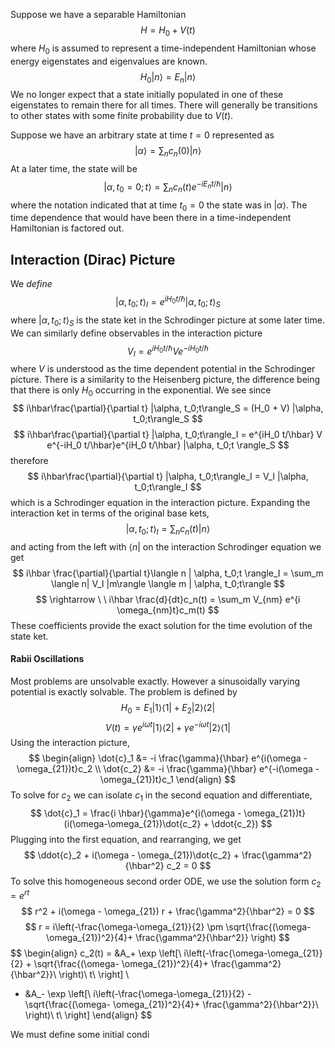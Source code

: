 Suppose we have a separable Hamiltonian
$$
H = H_0 + V(t)
$$
where $H_0$ is assumed to represent a time-independent Hamiltonian whose energy eigenstates and eigenvalues are known. 
$$
H_0 |n\rangle = E_n |n\rangle
$$
We no longer expect that a state initially populated in one of these eigenstates to remain there for all times. There will generally be transitions to other states with some finite probability due to $V(t)$. 

Suppose we have an arbitrary state at time $t=0$ represented as
$$
|\alpha\rangle = \sum_n c_n(0)|n\rangle
$$
At a later time, the state will be 
$$
|\alpha, t_0=0; t\rangle = \sum_{n}c_n(t) e^{-iE_n t/\hbar}|n\rangle
$$
where the notation indicated that at time $t_0=0$ the state was in $|\alpha\rangle$. The time dependence that would have been there in a time-independent Hamiltonian is factored out. 
## Interaction (Dirac) Picture
We _define_ 
$$
|\alpha, t_0;t\rangle_I = e^{iH_0 t/\hbar}|\alpha, t_0;t \rangle_S
$$
where $|\alpha, t_0;t \rangle_S$ is the state ket in the Schrodinger picture at some later time. We can similarly define observables in the interaction picture
$$
V_I = e^{iH_0 t/\hbar} V e^{-iH_0 t/\hbar}
$$
where $V$ is understood as the time dependent potential in the Schrodinger picture. There is a similarity to the Heisenberg picture, the difference being that there is only $H_0$ occurring in the exponential. We see since
$$
i\hbar\frac{\partial}{\partial t} |\alpha, t_0;t\rangle_S = (H_0 + V)  |\alpha, t_0;t\rangle_S
$$
$$
i\hbar\frac{\partial}{\partial t} |\alpha, t_0;t\rangle_I = e^{iH_0 t/\hbar}  V e^{-iH_0 t/\hbar}e^{iH_0 t/\hbar} |\alpha, t_0;t \rangle_S
$$
therefore
$$
i\hbar\frac{\partial}{\partial t} |\alpha, t_0;t\rangle_I = V_I  |\alpha, t_0;t\rangle_I
$$
which is a Schrodinger equation in the interaction picture. Expanding the interaction ket in terms of the original base kets,
$$
|\alpha, t_0; t\rangle_I = \sum_n c_n(t)|n\rangle
$$
and acting from the left with $\langle n|$ on the interaction Schrodinger equation we get
$$
i\hbar \frac{\partial}{\partial t}\langle n | \alpha, t_0;t \rangle_I = \sum_m \langle n| V_I |m\rangle \langle m | \alpha, t_0;t\rangle
$$
$$
\rightarrow \ \  i\hbar \frac{d}{dt}c_n(t) = \sum_m V_{nm} e^{i \omega_{nm}t}c_m(t)
$$
These coefficients provide the exact solution for the time evolution of the state ket.
#### Rabii Oscillations
Most problems are unsolvable exactly. However a sinusoidally varying potential is exactly solvable. The problem is defined by
$$
H_0 = E_1 |1\rangle \langle 1| + E_2 |2\rangle \langle 2|
$$
$$
V(t) = \gamma e^{i\omega t} |1 \rangle \langle2 | + \gamma e^{-i\omega t} |2 \rangle\langle 1|
$$
Using the interaction picture,
$$
\begin{align}
\dot{c}_1 &= -i \frac{\gamma}{\hbar} e^{i(\omega - \omega_{21})t}c_2 \\
\dot{c_2} &= -i \frac{\gamma}{\hbar} e^{-i(\omega - \omega_{21})t}c_1
\end{align}
$$
To solve for $c_2$ we can isolate $c_1$ in the second equation and differentiate,
$$
\dot{c}_1 = \frac{i \hbar}{\gamma}e^{i(\omega - \omega_{21})t}(i(\omega-\omega_{21})\dot{c_2} + \ddot{c_2})
$$
Plugging into the first equation, and rearranging, we get
$$
\ddot{c}_2 + i(\omega - \omega_{21})\dot{c_2} + \frac{\gamma^2}{\hbar^2} c_2 = 0
$$
To solve this homogeneous second order ODE, we use the solution form $c_2 = e^{rt}$ 
$$
r^2 + i(\omega - \omega_{21}) r + \frac{\gamma^2}{\hbar^2} = 0
$$
$$
r = i\left(-\frac{\omega-\omega_{21}}{2} \pm \sqrt{\frac{(\omega-
\omega_{21})^2}{4}+ \frac{\gamma^2}{\hbar^2}} \right)
$$
$$
\begin{align}
c_2(t) = &A_+ \exp \left[\ i\left(-\frac{\omega-\omega_{21}}{2} + \sqrt{\frac{(\omega-
\omega_{21})^2}{4}+ \frac{\gamma^2}{\hbar^2}}\ \right)\ t\ \right] \\
+ &A_- \exp \left[\ i\left(-\frac{\omega-\omega_{21}}{2} - \sqrt{\frac{(\omega-
\omega_{21})^2}{4}+ \frac{\gamma^2}{\hbar^2}}\ \right)\ t\  \right]
\end{align}
$$

We must define some initial condi




